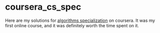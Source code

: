 # coursera_cs_spec

Here are my solutions for [algorithms specialization](https://www.coursera.org/specializations/algorithms) on coursera. It was my first online course, and it was definitely worth the time spent on it.
